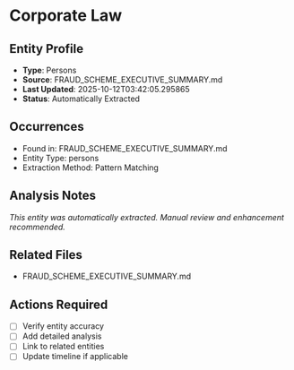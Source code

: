 # Corporate Law

## Entity Profile
- **Type**: Persons
- **Source**: FRAUD_SCHEME_EXECUTIVE_SUMMARY.md
- **Last Updated**: 2025-10-12T03:42:05.295865
- **Status**: Automatically Extracted

## Occurrences
- Found in: FRAUD_SCHEME_EXECUTIVE_SUMMARY.md
- Entity Type: persons
- Extraction Method: Pattern Matching

## Analysis Notes
*This entity was automatically extracted. Manual review and enhancement recommended.*

## Related Files
- FRAUD_SCHEME_EXECUTIVE_SUMMARY.md

## Actions Required
- [ ] Verify entity accuracy
- [ ] Add detailed analysis
- [ ] Link to related entities
- [ ] Update timeline if applicable
